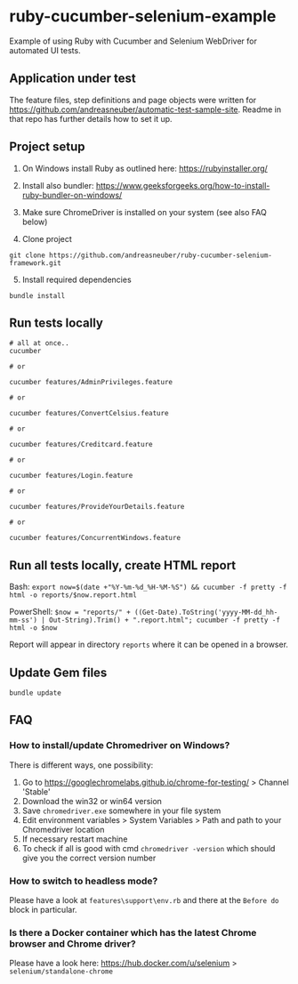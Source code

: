 #  ruby-cucumber-selenium-example
Example of using Ruby with Cucumber and Selenium WebDriver for automated UI tests.

## Application under test
The feature files, step definitions and page objects were written for https://github.com/andreasneuber/automatic-test-sample-site.
Readme in that repo has further details how to set it up.

## Project setup

1. On Windows install Ruby as outlined here: https://rubyinstaller.org/

2. Install also bundler: https://www.geeksforgeeks.org/how-to-install-ruby-bundler-on-windows/

3. Make sure ChromeDriver is installed on your system (see also FAQ below)

4. Clone project

```
git clone https://github.com/andreasneuber/ruby-cucumber-selenium-framework.git
```

5. Install required dependencies

```shell
bundle install
```

## Run tests locally

```shell
# all at once..
cucumber

# or

cucumber features/AdminPrivileges.feature

# or 

cucumber features/ConvertCelsius.feature

# or

cucumber features/Creditcard.feature

# or

cucumber features/Login.feature

# or

cucumber features/ProvideYourDetails.feature

# or

cucumber features/ConcurrentWindows.feature
```

## Run all tests locally, create HTML report
Bash: 
`export now=$(date +"%Y-%m-%d_%H-%M-%S") && cucumber -f pretty -f html -o reports/$now.report.html`

PowerShell:
`$now = "reports/" + ((Get-Date).ToString('yyyy-MM-dd_hh-mm-ss') | Out-String).Trim() + ".report.html"; cucumber -f pretty -f html -o $now`


Report will appear in directory `reports` where it can be opened in a browser.

## Update Gem files
```shell
bundle update
```

## FAQ
### How to install/update Chromedriver on Windows?
There is different ways, one possibility:
1. Go to https://googlechromelabs.github.io/chrome-for-testing/ > Channel 'Stable'
2. Download the win32 or win64 version
3. Save `chromedriver.exe` somewhere in your file system
4. Edit environment variables > System Variables > Path and path to your Chromedriver location
5. If necessary restart machine
6. To check if all is good with cmd `chromedriver -version` which should give you the correct version number

### How to switch to headless mode?
Please have a look at `features\support\env.rb` and there at the `Before do` block in particular.

### Is there a Docker container which has the latest Chrome browser and Chrome driver?
Please have a look here: https://hub.docker.com/u/selenium > `selenium/standalone-chrome`